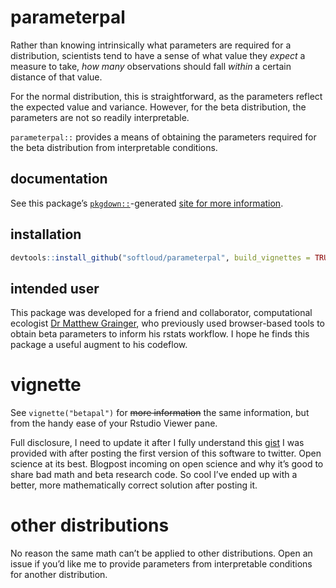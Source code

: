 
<!-- README.md is generated from README.Rmd. Please edit that file -->

# parameterpal

<!-- badges: start -->

<!-- badges: end -->

Rather than knowing intrinsically what parameters are required for a
distribution, scientists tend to have a sense of what value they
*expect* a measure to take, *how many* observations should fall *within*
a certain distance of that value.

For the normal distribution, this is straightforward, as the parameters
reflect the expected value and variance. However, for the beta
distribution, the parameters are not so readily interpretable.

`parameterpal::` provides a means of obtaining the parameters required
for the beta distribution from interpretable conditions.

## documentation

See this package’s
[`pkgdown::`](https://pkgdown.r-lib.org/articles/pkgdown.html)-generated
[site for more information](https://softloud.github.io/parameterpal/).

## installation

``` r
devtools::install_github("softloud/parameterpal", build_vignettes = TRUE)
```

## intended user

This package was developed for a friend and collaborator, computational
ecologist [Dr Matthew Grainger](https://github.com/DrMattG), who
previously used browser-based tools to obtain beta parameters to inform
his rstats workflow. I hope he finds this package a useful augment to
his codeflow.

# vignette

See `vignette("betapal")` for ~~more information~~ the same information,
but from the handy ease of your Rstudio Viewer pane.

Full disclosure, I need to update it after I fully understand this
[gist](https://gist.github.com/daob/1422e978ff98bdf466fbcb4d9bf3e53e) I
was provided with after posting the first version of this software to
twitter. Open science at its best. Blogpost incoming on open science and
why it’s good to share bad math and beta research code. So cool I’ve
ended up with a better, more mathematically correct solution after
posting it.

# other distributions

No reason the same math can’t be applied to other distributions. Open an
issue if you’d like me to provide parameters from interpretable
conditions for another distribution.
